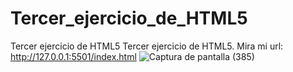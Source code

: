 # Tercer_ejercicio_de_HTML5
Tercer ejercicio de HTML5
Tercer   ejercicio de HTML5. Mira mi url: http://127.0.0.1:5501/index.html
![Captura de pantalla (385)](https://user-images.githubusercontent.com/127415034/228922479-83cdac28-48e5-46cd-8074-100286e4a1d2.png)
